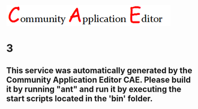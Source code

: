 ![CAE](https://github.com/PhilCAEOrg/CAE-Deployment-Temp/blob/master/microservice-3/img/logo.png)  

3
===================


This service was automatically generated by the Community Application Editor CAE. Please build it by running "ant" and run it by executing the start scripts located in the 'bin' folder.
---------------
